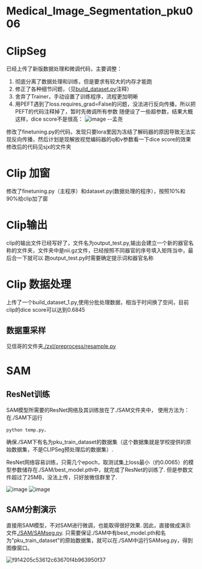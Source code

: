 # Medical_Image_Segmentation_pku006

# ClipSeg

已经上传了新版数据处理和微调代码，主要调整：
1. 彻底分离了数据处理和训练，但是要求有较大的内存才能跑
2. 修正了各种细节问题，（见[build_dataset.py](./CLIP/build_dataset.py)注释）
3. 舍弃了Trainer，手动设置了训练程序，流程更加明晰
4. 用PEFT遇到了loss.requires_grad=False的问题，没法进行反向传播，所以把PEFT的代码注释掉了，暂时先微调所有参数
随便设了一些超参数，结果大概这样，dice score不是很高：
![image](https://github.com/user-attachments/assets/f3ef740c-4654-4e2c-9e6f-34bd81f85c3b)
--孟尧

修改了finetuning.py的代码，发现只要lora里因为冻结了解码器的原因导致无法实现反向传播，然后计划是现解放视觉编码器的q和v参数看一下dice score的效果
修改后的代码见sjx的文件夹
# Clip 加窗
修改了finetuning.py（主程序）和dataset.py(数据处理的程序），按照10%和90%给clip加了窗
# Clip输出

clip的输出文件已经写好了，文件名为output_test.py,输出会建立一个新的器官名称的文件夹，文件夹中是nii.gz文件，已经按照不同器官的序号填入矩阵当中，最后合一下就可以
跑output_test.py时需要确定提示词和器官名称
# Clip 数据处理
上传了一个build_dataset_1.py,使用分批处理数据，相当于时间换了空间，目前clip的dice score可以达到0.6845

## 数据重采样
见信哥的文件夹[./zxl/preprocess/resample.py](./zxl/preprocess/resample.py)

# SAM
## ResNet训练
SAM模型所需要的ResNet网络及其训练放在了./SAM文件夹中，
使用方法为：
在./SAM下运行
```shell
python temp.py，
```
确保./SAM下有名为pku_train_dataset的数据集（这个数据集就是学校提供的原始数据集，不是CLIPSeg预处理后的数据集）.

ResNet网络容易训练，只需几个epoch，取测试集上loss最小（约0.0065）的模型参数储存在./SAM/best_model.pth中，就完成了ResNet的训练了. 
但是参数文件超过了25MB，没法上传，只好放微信群里了.

![image](https://github.com/user-attachments/assets/3ae0364f-18bb-40fa-abea-614d22181a86)
![image](https://github.com/user-attachments/assets/5739383f-ed6a-4137-9798-c91a9b3e1a8a)

## SAM分割演示
直接用SAM模型，不对SAM进行微调，也能取得很好效果. 
因此，直接做成演示文件[./SAM/SAMseg.py](./SAM/SAMseg.py). 
只需要保证./SAM中有best_model.pth和名为"pku_train_dataset"的原始数据集，就可以在./SAM中运行SAMseg.py，得到图像窗口。

![f914205c53612c63670f4b963950f37](https://github.com/user-attachments/assets/530ce3f4-457b-4d75-bc21-0185b9e7c7d4)

